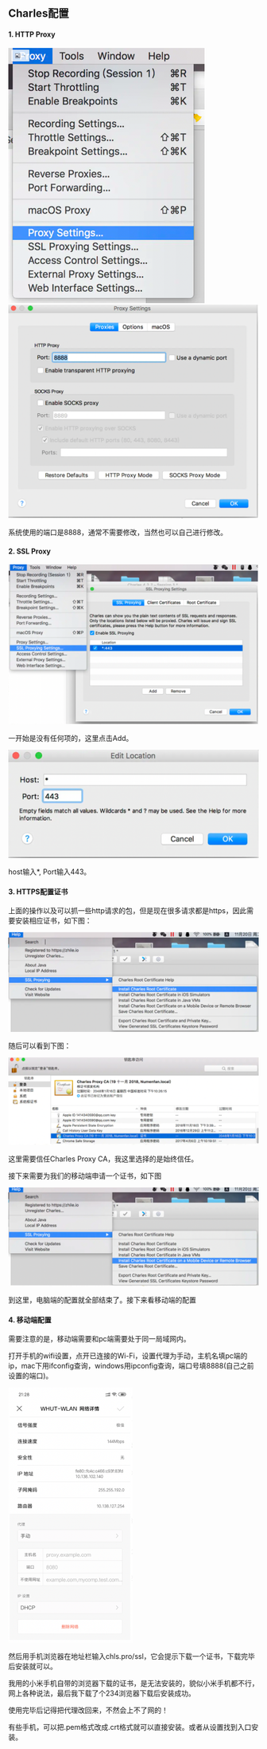 ## Charles配置

#### 1. HTTP Proxy

 <img src=".asserts/image-20220406161723387.png" alt="image-20220406161723387" style="zoom:50%;" />

 <img src=".asserts/image-20220406161808180.png" alt="image-20220406161808180" style="zoom:50%;" />

系统使用的端口是8888，通常不需要修改，当然也可以自己进行修改。



#### 2. SSL Proxy

![image-20220406161919072](.asserts/image-20220406161919072.png)

一开始是没有任何项的，这里点击Add。

 <img src=".asserts/image-20220406161946959.png" alt="image-20220406161946959" style="zoom:50%;" />

host输入*, Port输入443。



#### 3. HTTPS配置证书

上面的操作以及可以抓一些http请求的包，但是现在很多请求都是https，因此需要安装相应证书，如下图：

 <img src=".asserts/image-20220406162025939.png" alt="image-20220406162025939" style="zoom:50%;" />

随后可以看到下图：

 <img src=".asserts/image-20220406162042820.png" alt="image-20220406162042820" style="zoom:50%;" />

这里需要信任Charles Proxy CA，我这里选择的是始终信任。

接下来需要为我们的移动端申请一个证书，如下图

 <img src=".asserts/image-20220406162103918.png" alt="image-20220406162103918" style="zoom:50%;" />

到这里，电脑端的配置就全部结束了。接下来看移动端的配置



#### 4. 移动端配置

需要注意的是，移动端需要和pc端需要处于同一局域网内。

打开手机的wifi设置，点开已连接的Wi-Fi，设置代理为手动，主机名填pc端的ip，mac下用ifconfig查询，windows用ipconfig查询，端口号填8888(自己之前设置的端口)。

 <img src=".asserts/image-20220406162232308.png" alt="image-20220406162232308" style="zoom:50%;" />

然后用手机浏览器在地址栏输入chls.pro/ssl，它会提示下载一个证书，下载完毕后安装就可以。



我用的小米手机自带的浏览器下载的证书，是无法安装的，貌似小米手机都不行，网上各种说法，最后我下载了个234浏览器下载后安装成功。

使用完毕后记得把代理改回来，不然会上不了网的！

有些手机，可以把.pem格式改成.crt格式就可以直接安装。或者从设置找到入口安装。